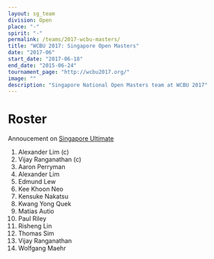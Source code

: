 ```yaml
---
layout: sg_team
division: Open
place: "-"
spirit: "-"
permalink: /teams/2017-wcbu-masters/
title: "WCBU 2017: Singapore Open Masters"
date: "2017-06"
start_date: "2017-06-18"
end_date: "2015-06-24"
tournament_page: "http://wcbu2017.org/"
image: ""
description: "Singapore National Open Masters team at WCBU 2017"
---
```


# Roster

Annoucement on [Singapore Ultimate](http://singaporeultimate.com/p/team-singapore-wcbu-2017-roster-announcement)

1. Alexander Lim (c)
2. Vijay Ranganathan (c)
3. Aaron Perryman
4. Alexander Lim
5. Edmund Lew
6. Kee Khoon Neo
7. Kensuke Nakatsu
8. Kwang Yong Quek
9. Matias Autio
10. Paul Riley
11. Risheng Lin
12. Thomas Sim
13. Vijay Ranganathan
14. Wolfgang Maehr
